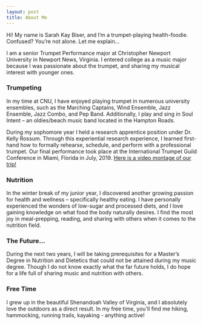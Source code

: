 ```yaml
---
layout: post
title: About Me
---
```


Hi! My name is Sarah Kay Biser, and I’m a trumpet-playing health-foodie.  Confused?  You’re not alone.  Let me explain…

I am a senior Trumpet Performance major at Christopher Newport University in Newport News, Virginia.  I entered college as a music major because I was passionate about the trumpet, and sharing my musical interest with younger ones.

### Trumpeting
In my time at CNU, I have enjoyed playing trumpet in numerous university ensembles, such as the Marching Captains, Wind Ensemble, Jazz Ensemble, Jazz Combo, and Pep Band.  Additionally, I play and sing in Soul Intent – an oldies/beach music band located in the Hampton Roads.

During my sophomore year I held a research apprentice position under Dr. Kelly Rossum.  Through this experiential research experience, I learned first-hand how to formally rehearse, schedule, and perform with a professional trumpet.  Our final performance took place at the International Trumpet Guild Conference in Miami, Florida in July, 2019.  [Here is a video montage of our trip!](https://www.youtube.com/watch?v=K-kuj-gcS2U)

### Nutrition
In the winter break of my junior year, I discovered another growing passion for health and wellness – specifically healthy eating.  I have personally experienced the wonders of low-sugar and processed diets, and I love gaining knowledge on what food the body naturally desires.  I find the most joy in meal-prepping, reading, and sharing with others when it comes to the nutrition field.

### The Future...
During the next two years, I will be taking prerequisites for a Master’s Degree in Nutrition and Dietetics that could not be attained during my music degree.  Though I do not know exactly what the far future holds, I do hope for a life full of sharing music and nutrition with others.

### Free Time
I grew up in the beautiful Shenandoah Valley of Virginia, and I absolutely love the outdoors as a direct result.  In my free time, you'll find me hiking, hammocking, running trails, kayaking - anything active!
